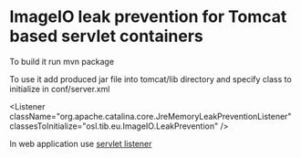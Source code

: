 # ImageIO leak prevention for Tomcat based servlet containers

To build it run mvn package

To use it add produced jar file into tomcat/lib directory and specify class to initialize in conf/server.xml

\<Listener className="org.apache.catalina.core.JreMemoryLeakPreventionListener" classesToInitialize="osl.tib.eu.ImageIO.LeakPrevention" />

In web application use [servlet listener](https://github.com/haraldk/TwelveMonkeys?tab=readme-ov-file#deploying-the-plugins-in-a-web-app)
